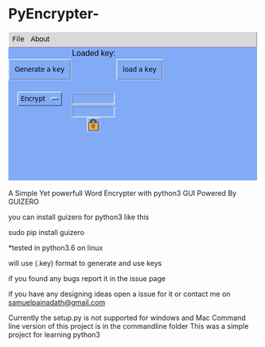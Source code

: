 # PyEncrypter-
![Screenshot](screenshot.jpg)


A Simple Yet powerfull Word Encrypter with python3
GUI Powered By GUIZERO

you can install guizero for python3 like this

sudo pip install guizero

*tested in python3.6 on linux

will use (.key) format to generate and use keys


if you found any bugs report it in the issue page


if you have any designing ideas open a issue for it or contact me on samuelpainadath@gmail.com

Currently the setup.py is not supported for windows and Mac 
Command line version of this project is in the commandline folder
This was a simple project for learning python3 

